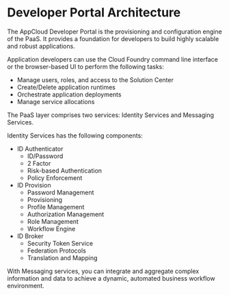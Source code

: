# Developer Portal Architecture

The AppCloud Developer Portal is the provisioning and configuration engine of the PaaS. It provides a foundation for developers to build highly scalable and robust applications.

Application developers can use the Cloud Foundry command line interface or the browser-based UI to perform the following tasks:
* Manage users, roles, and access to the Solution Center
* Create/Delete application runtimes
* Orchestrate application deployments
* Manage service allocations

The PaaS layer comprises two services: Identity Services and Messaging Services.

Identity Services has the following components:

* ID Authenticator
    * ID/Password
    * 2 Factor
    * Risk-based Authentication
    * Policy Enforcement
* ID Provision
    * Password Management
    * Provisioning
    * Profile Management
    * Authorization Management
    * Role Management
    * Workflow Engine
* ID Broker
    * Security Token Service
    * Federation Protocols
    * Translation and Mapping

With Messaging services, you can integrate and aggregate complex information and data to achieve a dynamic, automated business workflow environment.

